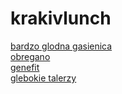 # krakivlunch

<a href="https://www.facebook.com/bardzoglodnagasienica ">bardzo glodna gasienica</a><br>
<a href="https://www.dropbox.com/sh/8x9wpse6bcg0d4d/AAAPvGZjNeBvQR9MHfIhZqNfa?dl=0&preview=%D0%9D%D0%B5%D0%BF%D0%B0%D1%80%D0%BD%D1%96+%D1%82%D0%B8%D0%B6%D0%BD%D1%96.jpg">obregano</a><br>
<a href="http://genefit.pl">genefit</a><br>
<a href="https://www.facebook.com/glebokietalerze?_rdr=p">glebokie talerzy</a><br>
